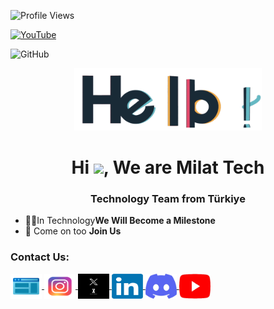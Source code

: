 <!-- Visitor badge -->
![Profile Views](https://komarev.com/ghpvc/?username=MilatTech&color=green)

<!-- YouTube Badge -->
[![YouTube](https://img.shields.io/badge/YouTube-Channel-%23E62117)](https://www.youtube.com/channel/UCUC_tAhpw0kW-svWJRTrNAQ)

<!-- GitHub Followers Badge -->
![GitHub](https://img.shields.io/github/followers/MilatTech?label=Follow%20Me%21&style=social)

<!-- GIF -->
<p align="center">
  <img src="https://github.com/Star-Nova/Star-Nova/blob/main/Hello.gif" alt="Hello GIF" width="300" height="100"/>
</p>

<!-- Title and Subtitle -->
<h1 align="center">Hi <img src="https://media.giphy.com/media/hvRJCLFzcasrR4ia7z/giphy.gif" width="30px"/>, We are Milat Tech</h1>
<h3 align="center">Technology Team from Türkiye</h3>

<!-- About Section -->
<ul>
  <li>💛💜In Technology<strong>We Will Become a Milestone</strong></li>
  <li>💬 Come on too <strong>Join Us</strong></li>  
</ul>

<!-- Contact Us Section -->
<h3 align="left">Contact Us:</h3>
<p align="left">
  <a href="mailto:milattech2024@gmail.com" target="_blank">
    <img align="center" src="17-web.png" alt="E Mail" height="40" width="50" />
  </a>
  <a href="https://www.instagram.com/milattech" target="_blank">
    <img align="center" src="15-instagram.png" alt="Instagram" height="40" width="50" />
  </a>
  <a href="https://www.twitter.com/MilatTech" target="_blank">
    <img align="center" src="x.png" alt="X" height="40" width="50" />
  </a>
  <a href="https://www.linkedin.com" target="_blank">
    <img align="center" src="linkedin.png" alt="LinkedIn" height="40" width="50" />
  </a>
  <a href="https://www.discord.com" target="_blank">
    <img align="center" src="discord.png" alt="Discord" height="40" width="50" />
  </a>
  <a href="https://www.youtube.com/@MilatTech" target="_blank">
    <img align="center" src="youtube.jpg" alt="YouTube" height="40" width="50" />
  </a>
</p>

